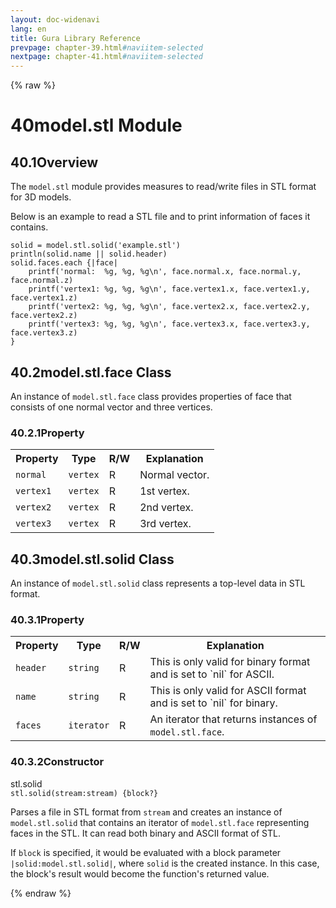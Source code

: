 ```yaml
---
layout: doc-widenavi
lang: en
title: Gura Library Reference
prevpage: chapter-39.html#naviitem-selected
nextpage: chapter-41.html#naviitem-selected
---
```

{% raw %}
<h1><span class="caption-index-1">40</span>model.stl Module</h1>
<h2><span class="caption-index-2">40.1</span><a name="anchor-40-1"></a>Overview</h2>
<p>
The <code class="highlighter-rouge">model.stl</code> module provides measures to read/write files in STL format for 3D models.
</p>
<p>
Below is an example to read a STL file and to print information of faces it contains.
</p>
<pre class="highlight"><code>solid = model.stl.solid('example.stl')
println(solid.name || solid.header)
solid.faces.each {|face|
    printf('normal:  %g, %g, %g\n', face.normal.x, face.normal.y, face.normal.z)
    printf('vertex1: %g, %g, %g\n', face.vertex1.x, face.vertex1.y, face.vertex1.z)
    printf('vertex2: %g, %g, %g\n', face.vertex2.x, face.vertex2.y, face.vertex2.z)
    printf('vertex3: %g, %g, %g\n', face.vertex3.x, face.vertex3.y, face.vertex3.z)
}
</code></pre>
<h2><span class="caption-index-2">40.2</span><a name="anchor-40-2"></a>model.stl.face Class</h2>
<p>
An instance of <code class="highlighter-rouge">model.stl.face</code> class provides properties of face that consists of one normal vector and three vertices.
</p>
<h3><span class="caption-index-3">40.2.1</span><a name="anchor-40-2-1"></a>Property</h3>
<table class="table">
<tr>
<th>
Property</th>
<th>
Type</th>
<th>
R/W</th>
<th>
Explanation</th>
</tr>
<tr>
<td>
<code>normal</code></td>
<td>
<code>vertex</code></td>
<td>
R</td>
<td>
Normal vector.</td>
</tr>
<tr>
<td>
<code>vertex1</code></td>
<td>
<code>vertex</code></td>
<td>
R</td>
<td>
1st vertex.</td>
</tr>
<tr>
<td>
<code>vertex2</code></td>
<td>
<code>vertex</code></td>
<td>
R</td>
<td>
2nd vertex.</td>
</tr>
<tr>
<td>
<code>vertex3</code></td>
<td>
<code>vertex</code></td>
<td>
R</td>
<td>
3rd vertex.</td>
</tr>
</table>
<h2><span class="caption-index-2">40.3</span><a name="anchor-40-3"></a>model.stl.solid Class</h2>
<p>
An instance of <code class="highlighter-rouge">model.stl.solid</code> class represents a top-level data in STL format.
</p>
<h3><span class="caption-index-3">40.3.1</span><a name="anchor-40-3-1"></a>Property</h3>
<table class="table">
<tr>
<th>
Property</th>
<th>
Type</th>
<th>
R/W</th>
<th>
Explanation</th>
</tr>
<tr>
<td>
<code>header</code></td>
<td>
<code>string</code></td>
<td>
R</td>
<td>
This is only valid for binary format and is set to `nil` for ASCII.</td>
</tr>
<tr>
<td>
<code>name</code></td>
<td>
<code>string</code></td>
<td>
R</td>
<td>
This is only valid for ASCII format and is set to `nil` for binary.</td>
</tr>
<tr>
<td>
<code>faces</code></td>
<td>
<code>iterator</code></td>
<td>
R</td>
<td>
An iterator that returns instances of <code>model.stl.face</code>.</td>
</tr>
</table>
<h3><span class="caption-index-3">40.3.2</span><a name="anchor-40-3-2"></a>Constructor</h3>
<div class="h5">stl.solid</div>
<div class="mb-2"><i class="fas fa-caret-right mr-2"></i><code>stl.solid(stream:stream) {block?}</code></div>
<p>
Parses a file in STL format from <code class="highlighter-rouge">stream</code> and creates an instance of <code class="highlighter-rouge">model.stl.solid</code> that contains an iterator of <code class="highlighter-rouge">model.stl.face</code> representing faces in the STL. It can read both binary and ASCII format of STL.
</p>
<p>
If <code class="highlighter-rouge">block</code> is specified, it would be evaluated with a block parameter <code class="highlighter-rouge">|solid:model.stl.solid|</code>, where <code class="highlighter-rouge">solid</code> is the created instance. In this case, the block's result would become the function's returned value.
</p>
{% endraw %}
